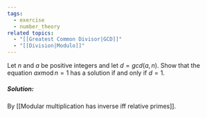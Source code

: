 ```yaml
---
tags:
  - exercise
  - number_theory
related topics:
  - "[[Greatest Common Divisor|GCD]]"
  - "[[Division|Modulo]]"
---
```

Let $n$ and $a$ be positive integers and let $d = gcd(a, n)$. Show that the equation $ax \operatorname{mod} n = 1$ has a solution if and only if $d = 1$.
##### Solution:
By [[Modular multiplication has inverse iff relative primes]].